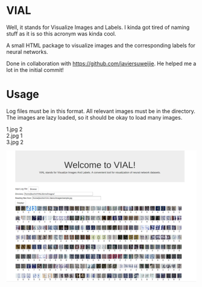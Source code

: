 # VIAL
Well, it stands for Visualize Images and Labels. I kinda got tired of naming stuff as it is so this acronym was kinda cool.

A small HTML package to visualize images and the corresponding labels for neural networks.

Done in collaboration with https://github.com/javiersuweijie. He helped me a lot in the initial commit!

# Usage

Log files must be in this format. All relevant images must be in the directory. The images are lazy loaded, so it should be okay to load many images.

1.jpg 2  
2.jpg 1  
3.jpg 2  

![alt tag](https://github.com/jkschin/VIAL/blob/master/vial_sample.png)
